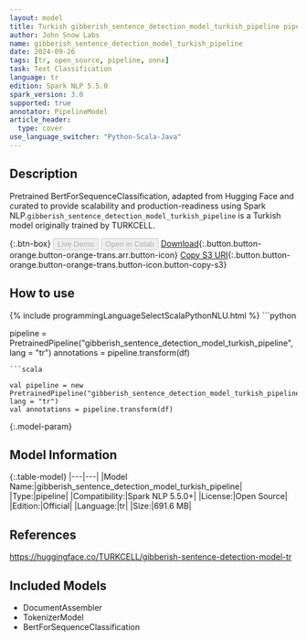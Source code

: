 ```yaml
---
layout: model
title: Turkish gibberish_sentence_detection_model_turkish_pipeline pipeline BertForSequenceClassification from TURKCELL
author: John Snow Labs
name: gibberish_sentence_detection_model_turkish_pipeline
date: 2024-09-26
tags: [tr, open_source, pipeline, onnx]
task: Text Classification
language: tr
edition: Spark NLP 5.5.0
spark_version: 3.0
supported: true
annotator: PipelineModel
article_header:
  type: cover
use_language_switcher: "Python-Scala-Java"
---
```


## Description

Pretrained BertForSequenceClassification, adapted from Hugging Face and curated to provide scalability and production-readiness using Spark NLP.`gibberish_sentence_detection_model_turkish_pipeline` is a Turkish model originally trained by TURKCELL.

{:.btn-box}
<button class="button button-orange" disabled>Live Demo</button>
<button class="button button-orange" disabled>Open in Colab</button>
[Download](https://s3.amazonaws.com/auxdata.johnsnowlabs.com/public/models/gibberish_sentence_detection_model_turkish_pipeline_tr_5.5.0_3.0_1727313150543.zip){:.button.button-orange.button-orange-trans.arr.button-icon}
[Copy S3 URI](s3://auxdata.johnsnowlabs.com/public/models/gibberish_sentence_detection_model_turkish_pipeline_tr_5.5.0_3.0_1727313150543.zip){:.button.button-orange.button-orange-trans.button-icon.button-copy-s3}

## How to use



<div class="tabs-box" markdown="1">
{% include programmingLanguageSelectScalaPythonNLU.html %}
```python

pipeline = PretrainedPipeline("gibberish_sentence_detection_model_turkish_pipeline", lang = "tr")
annotations =  pipeline.transform(df)   

```
```scala

val pipeline = new PretrainedPipeline("gibberish_sentence_detection_model_turkish_pipeline", lang = "tr")
val annotations = pipeline.transform(df)

```
</div>

{:.model-param}
## Model Information

{:.table-model}
|---|---|
|Model Name:|gibberish_sentence_detection_model_turkish_pipeline|
|Type:|pipeline|
|Compatibility:|Spark NLP 5.5.0+|
|License:|Open Source|
|Edition:|Official|
|Language:|tr|
|Size:|691.6 MB|

## References

https://huggingface.co/TURKCELL/gibberish-sentence-detection-model-tr

## Included Models

- DocumentAssembler
- TokenizerModel
- BertForSequenceClassification